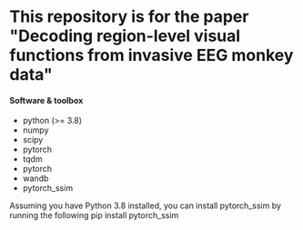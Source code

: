 # This repository is for the paper "Decoding region-level visual functions from invasive EEG monkey data"




#### Software & toolbox

* python (>= 3.8)
* numpy
* scipy
* pytorch
* tqdm
* pytorch
* wandb
* pytorch_ssim

Assuming you have Python 3.8 installed, you can install pytorch_ssim by running the following
pip install pytorch_ssim 
